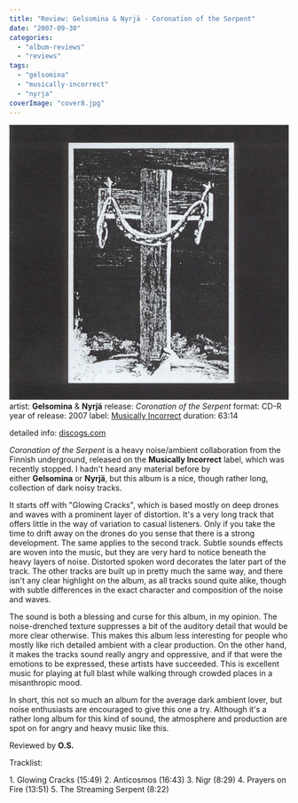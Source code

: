 ```yaml
---
title: "Review: Gelsomina & Nyrjä - Coronation of the Serpent"
date: "2007-09-30"
categories: 
  - "album-reviews"
  - "reviews"
tags: 
  - "gelsomina"
  - "musically-incorrect"
  - "nyrja"
coverImage: "cover8.jpg"
---
```


[![](images/cover8.jpg "gelsomina_nyrjä_coronationoftheserpent")](http://www.eveningoflight.nl/wordpress/wp-content/uploads/2012/05/cover8.jpg)artist: **Gelsomina** & **Nyrjä** release: _Coronation of the Serpent_ format: CD-R year of release: 2007 label: [Musically Incorrect](http://mir.blogdns.com/) duration: 63:14

detailed info: [discogs.com](http://www.discogs.com/Gelsomina--Nyrj%C3%A4-Coronation-Of-The-Serpent/release/1018247)

_Coronation of the Serpent_ is a heavy noise/ambient collaboration from the Finnish underground, released on the **Musically Incorrect** label, which was recently stopped. I hadn't heard any material before by either **Gelsomina** or **Nyrjä**, but this album is a nice, though rather long, collection of dark noisy tracks.

It starts off with "Glowing Cracks", which is based mostly on deep drones and waves with a prominent layer of distortion. It's a very long track that offers little in the way of variation to casual listeners. Only if you take the time to drift away on the drones do you sense that there is a strong development. The same applies to the second track. Subtle sounds effects are woven into the music, but they are very hard to notice beneath the heavy layers of noise. Distorted spoken word decorates the later part of the track. The other tracks are built up in pretty much the same way, and there isn't any clear highlight on the album, as all tracks sound quite alike, though with subtle differences in the exact character and composition of the noise and waves.

The sound is both a blessing and curse for this album, in my opinion. The noise-drenched texture suppresses a bit of the auditory detail that would be more clear otherwise. This makes this album less interesting for people who mostly like rich detailed ambient with a clear production. On the other hand, it makes the tracks sound really angry and oppressive, and if that were the emotions to be expressed, these artists have succeeded. This is excellent music for playing at full blast while walking through crowded places in a misanthropic mood.

In short, this not so much an album for the average dark ambient lover, but noise enthusiasts are encouraged to give this one a try. Although it's a rather long album for this kind of sound, the atmosphere and production are spot on for angry and heavy music like this.

Reviewed by **O.S.**

Tracklist:

1\. Glowing Cracks (15:49) 2. Anticosmos (16:43) 3. Nigr (8:29) 4. Prayers on Fire (13:51) 5. The Streaming Serpent (8:22)
